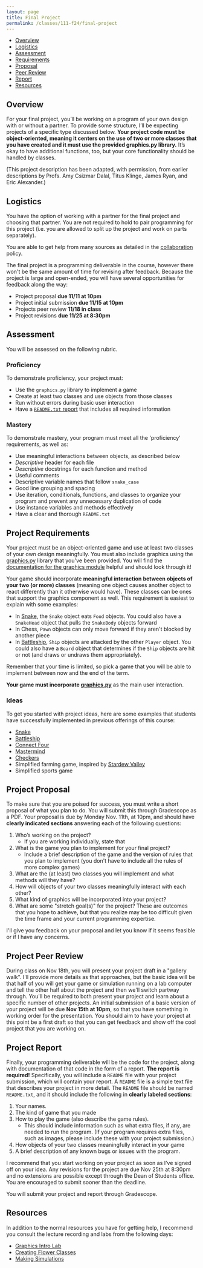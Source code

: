 ```yaml
---
layout: page
title: Final Project 
permalink: /classes/111-f24/final-project
---
```


* [Overview](#overview)
* [Logistics](#logistics)
* [Assessment](#assessment)
* [Requirements](#project-requirements)
* [Proposal](#project-proposal)
* [Peer Review](#project-peer-review)
* [Report](#project-report)
* [Resources](#resources)

## Overview
For your final project, you’ll be working on a program of your own design with or without a partner. 
To provide some structure, I’ll be expecting projects of a specific type discussed below. 
**Your project code must be object-oriented, meaning it centers on the use of two or more classes that you have created and it must use the provided graphics.py library.**
It’s okay to have additional functions, too, but your core functionality should be handled by classes.

(This project description has been adapted, with permission, from earlier descriptions by Profs. Amy Csizmar Dalal, Titus Klinge, James Ryan, and Eric Alexander.)

## Logistics
You have the option of working with a partner for the final project and choosing that partner.
You are not required to hold to pair programming for this project (i.e. you are allowed to split up the project and work on parts separately).

You are able to get help from many sources as detailed in the [collaboration](collaboration) policy.

The final project is a programming deliverable in the course, however there won't be the same amount of time for revising after feedback. Because the project is large and open-ended, you will have several opportunities for feedback along the way:
* Project proposal **due 11/11 at 10pm**
* Project initial submission **due 11/15 at 10pm**
* Projects peer review **11/18 in class**
* Project revisions **due 11/25 at 8:30pm**

## Assessment
You will be assessed on the following rubric.

### Proficiency
To demonstrate proficiency, your project must:

* Use the `graphics.py` library to implement a game
* Create at least two classes and use objects from those classes
* Run without errors during basic user interaction
* Have a [`README.txt` report](#project-code-and-report) that includes all required information

### Mastery
To demonstrate mastery, your program must meet all the 'proficiency' requirements, as well as:

* Use meaningful interactions between objects, as described below
* *Descriptive* header for each file
* *Descriptive* docstrings for each function and method
* Useful comments
* Descriptive variable names that follow `snake_case`
* Good line grouping and spacing
* Use iteration, conditionals, functions, and classes to organize your program and prevent any unnecessary duplication of code
* Use instance variables and methods effectively
* Have a clear and thorough `README.txt`

## Project Requirements
Your project must be an object-oriented game and use at least two classes of your own design meaningfully.
You must also include graphics using the [graphics.py](/classes/111-w22/graphics.py) library that you've been provided.
You will find the [documentation for the graphics module](/classes/111-w24/graphics.pdf) helpful and should look through it!

Your game should incorporate **meaningful interaction between objects of your two (or more) classes** (meaning one object causes another object to react differently than it otherwise would have). These classes can be ones that support the graphics component as well.
This requirement is easiest to explain with some examples:
* In [Snake](https://en.wikipedia.org/wiki/Snake_(video_game_genre)), the `Snake` object eats `Food` objects. You could also have a `SnakeHead` object that pulls the `SnakeBody` objects forward
* In Chess, `Pawn` objects can only move forward if they aren't blocked by another piece
* In [Battleship](https://en.wikipedia.org/wiki/Battleship_(game)), `Ship` objects are attacked by the other `Player` object. You could also have a `Board` object that determines if the `Ship` objects are hit or not (and draws or undraws them appropriately).

Remember that your time is limited, so pick a game that you will be able to implement between now and the end of the term. 

**Your game must incorporate [graphics.py](/classes/111-w22/graphics.py)** as the main user interaction. 

### Ideas
To get you started with project ideas, here are some examples that students have successfully implemented in previous offerings of this course:
* [Snake](https://en.wikipedia.org/wiki/Snake_(video_game_genre))
* [Battleship](https://en.wikipedia.org/wiki/Battleship_(game))
* [Connect Four](https://en.wikipedia.org/wiki/Connect_Four)
* [Mastermind](https://en.wikipedia.org/wiki/Mastermind_(board_game))
* [Checkers](https://en.wikipedia.org/wiki/Checkers)
* Simplified farming game, inspired by [Stardew Valley](https://en.wikipedia.org/wiki/Stardew_Valley)
* Simplified sports game


## Project Proposal
To make sure that you are poised for success, you must write a short proposal of what you plan to do. 
You will submit this through Gradescope as a PDF. 
Your proposal is due by Monday Nov. 11th, at 10pm, and should have **clearly indicated sections** answering each of the following questions:

1. Who’s working on the project?
    * If you are working individually, state that
2. What is the game you plan to implement for your final project?
    * Include a brief description of the game and the version of rules that you plan to implement (you don't have to include all the rules of more complex games)
3. What are the (at least) two classes you will implement and what methods will they have? 
4. How will objects of your two classes meaningfully interact with each other?
5. What kind of graphics will be incorporated into your project?
6. What are some "stretch goal(s)" for the project? These are outcomes that you hope to achieve, but that you realize may be too difficult given the time frame and your current programming expertise.

I'll give you feedback on your proposal and let you know if it seems feasible or if I have any concerns.

## Project Peer Review
During class on Nov 18th, you will present your project draft in a "gallery walk".
I'll provide more details as that approaches, but the basic idea will be that half of you will get your game or simulation running on a lab computer and tell the other half about the project and then we'll switch partway through. 
You'll be required to both present your project and learn about a specific number of other projects.
An initial submission of a basic version of your project will be due **Nov 15th at 10pm**, so that you have something in working order for the presentation.
You should aim to have your project at this point be a first draft so that you can get feedback and show off the cool project that you are working on.

## Project Report
Finally, your programming deliverable will be the code for the project, along with documentation of that code in the form of a report. 
**The report is required!** 
Specifically, you will include a `README` file with your project submission, which will contain your report. 
A `README` file is a simple text file that describes your project in more detail. 
The `README` file should be named `README.txt`, and it should include the following in **clearly labeled sections**:

1. Your names.
2. The kind of game that you made
4. How to play the game (also describe the game rules).
    * This should include information such as what extra files, if any, are needed to run the program. (If your program requires extra files, such as images, please include these with your project submission.)
3. How objects of your two classes meaningfully interact in your game
5. A brief description of any known bugs or issues with the program.

I recommend that you start working on your project as soon as I’ve signed off on your idea. 
Any revisions for the project are due Nov 25th at 8:30pm and no extensions are possible except through the Dean of Students office.
You are encouraged to submit sooner than the deadline.

You will submit your project and report through Gradescope.

## Resources
In addition to the normal resources you have for getting help, I recommend you consult the lecture recording and labs from the following days:
* [Graphics Intro Lab](graphics-intro)
* [Creating Flower Classes](creating-classes)
* [Making Simulations](lab-simulations)


